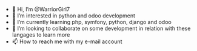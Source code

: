 - 👋 Hi, I’m @WarriorGirl7
- 👀 I’m interested in python and odoo development
- 🌱 I’m currently learning php, symfony, python, django and odoo
- 💞️ I’m looking to collaborate on some development in relation with these langages to learn more
- 📫 How to reach me with my e-mail account

<!---
WarriorGirl7/WarriorGirl7 is a ✨ special ✨ repository because its `README.md` (this file) appears on your GitHub profile.
You can click the Preview link to take a look at your changes.
--->
